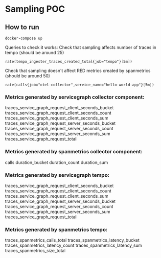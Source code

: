 # Sampling POC

## How to run
```shell
docker-compose up
```

Queries to check it works:
Check that sampling affects number of traces in tempo (should be around 25)
```shell
rate(tempo_ingester_traces_created_total{job="tempo"}[5m])
```

Check that sampling doesn't affect RED metrics created by spanmetrics (should be around 50)
```shell
rate(calls{job="otel-collector",service_name="hello-world-app"}[5m])
```

### Metrics generated by servicegraph collector component:
traces_service_graph_request_client_seconds_bucket
traces_service_graph_request_client_seconds_count
traces_service_graph_request_client_seconds_sum
traces_service_graph_request_server_seconds_bucket
traces_service_graph_request_server_seconds_count
traces_service_graph_request_server_seconds_sum
traces_service_graph_request_total

### Metrics generated by spanmetrics collector component:
calls
duration_bucket
duration_count
duration_sum

### Metrics generated by servicegraph tempo:
traces_service_graph_request_client_seconds_bucket
traces_service_graph_request_client_seconds_count
traces_service_graph_request_client_seconds_sum
traces_service_graph_request_server_seconds_bucket
traces_service_graph_request_server_seconds_count
traces_service_graph_request_server_seconds_sum
traces_service_graph_request_total

### Metrics generated by spanmetrics tempo:
traces_spanmetrics_calls_total
traces_spanmetrics_latency_bucket
traces_spanmetrics_latency_count
traces_spanmetrics_latency_sum
traces_spanmetrics_size_total